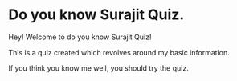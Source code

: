# Do you know Surajit Quiz.

Hey! Welcome to do you know Surajit Quiz!

This is a quiz created which revolves around my basic information.

If you think you know me well, you should try the quiz.
